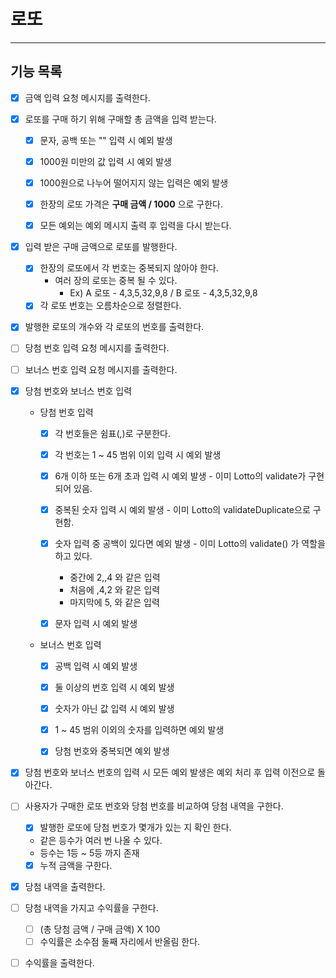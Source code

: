 # 로또

----

## 기능 목록

- [X] 금액 입력 요청 메시지를 출력한다.
- [X] 로또를 구매 하기 위해 구매할 총 금액을 입력 받는다.
  - [X] 문자, 공백 또는 "" 입력 시 예외 발생
  - [X] 1000원 미만의 값 입력 시 예외 발생
  - [X] 1000원으로 나누어 떨어지지 않는 입력은 예외 발생
  - [X] 한장의 로또 가격은 **구매 금액 / 1000** 으로 구한다.
  - [X] 모든 예외는 예외 메시지 출력 후 입력을 다시 받는다.


- [X] 입력 받은 구매 금액으로 로또를 발행한다.
  - [X] 한장의 로또에서 각 번호는 중복되지 않아야 한다.
    - 여러 장의 로또는 중복 될 수 있다.
      - Ex) A 로또 - 4,3,5,32,9,8 / B 로또 - 4,3,5,32,9,8
  - [X] 각 로또 번호는 오름차순으로 정렬한다.

- [X] 발행한 로또의 개수와 각 로또의 번호를 출력한다.


- [ ] 당첨 번호 입력 요청 메시지를 출력한다.
- [ ] 보너스 번호 입력 요청 메시지를 출력한다.

- [X] 당첨 번호와 보너스 번호 입력
  - 당첨 번호 입력
    - [X] 각 번호들은 쉼표(,)로 구분한다.
    - [X] 각 번호는 1 ~ 45 범위 이외 입력 시 예외 발생
    - [X] 6개 이하 또는 6개 초과 입력 시 예외 발생 - 이미 Lotto의 validate가 구현되어 있음.
    - [X] 중복된 숫자 입력 시 예외 발생 - 이미 Lotto의 validateDuplicate으로 구현함.
    - [X] 숫자 입력 중 공백이 있다면 예외 발생 - 이미 Lotto의 validate() 가 역할을 하고 있다.
      - 중간에 2,,4 와 같은 입력
      - 처음에 ,4,2 와 같은 입력
      - 마지막에 5, 와 같은 입력
    - [X] 문자 입력 시 예외 발생


  - 보너스 번호 입력
    - [X] 공백 입력 시 예외 발생
    - [X] 둘 이상의 번호 입력 시 예외 발생
    - [X] 숫자가 아닌 값 입력 시 예외 발생
    - [X] 1 ~ 45 범위 이외의 숫자를 입력하면 예외 발생
    - [X] 당첨 번호와 중복되면 예외 발생


- [X] 당첨 번호와 보너스 번호의 입력 시 모든 예외 발생은 예외 처리 후 입력 이전으로 돌아간다.

  
- [ ] 사용자가 구매한 로또 번호와 당첨 번호를 비교하여 당첨 내역을 구한다.
  - [X] 발행한 로또에 당첨 번호가 몇개가 있는 지 확인 한다.
  - 같은 등수가 여러 번 나올 수 있다.
  - 등수는 1등 ~ 5등 까지 존재
  - [X] 누적 금액을 구한다.
- [X] 당첨 내역을 출력한다.


- [ ] 당첨 내역을 가지고 수익률을 구한다.
  - [ ] (총 당첨 금액 / 구매 금액) X 100
  - [ ] 수익률은 소수점 둘째 자리에서 반올림 한다.
- [ ] 수익률을 출력한다.